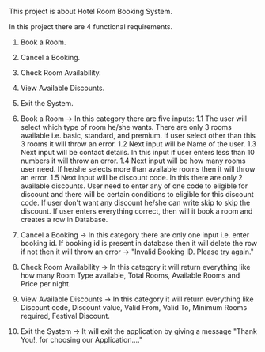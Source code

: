 This project is about Hotel Room Booking System.

In this project there are 4 functional requirements.
1. Book a Room.
2. Cancel a Booking.
3. Check Room Availability.
4. View Available Discounts.
5. Exit the System.


1. Book a Room -> In this category there are five inputs:
1.1 The user will select which type of room he/she wants. There are only 3 rooms available i.e. basic, standard, and premium.
If user select other than this 3 rooms it will throw an error.
1.2 Next input will be Name of the user.
1.3 Next input will be contact details. In this input if user enters less than 10 numbers it will throw an error.
1.4 Next input will be how many rooms user need. If he/she selects more than available rooms then it will throw an error.
1.5 Next input will be discount code. In this there are only 2 available discounts. User need to enter any of one code to eligible for discount and
there will be certain conditions to eligible for this discount code. If user don't want any discount he/she can write skip to skip the discount.
If user enters everything correct, then will it book a room and creates a row in Database.


2. Cancel a Booking -> In this category there are only one input i.e. enter booking id. If booking id is present in
database then it will delete the row if not then it will throw an error -> "Invalid Booking ID. Please try again."

3. Check Room Availability -> In this category it will return everything like how many Room Type available, Total Rooms,
Available Rooms and Price per night.

4. View Available Discounts -> In this category it will return everything like Discount code, Discount value, Valid From,
Valid To, Minimum Rooms required, Festival Discount. 

5. Exit the System -> It will exit the application by giving a message "Thank You!, for choosing our Application...."